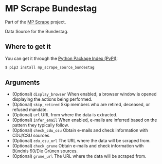 <!--
SPDX-FileCopyrightText: 2025 Sofía Aritz <sofiaritz@fsfe.org>

SPDX-License-Identifier: AGPL-3.0-only
-->

# MP Scrape Bundestag

Part of the [MP Scrape](https://git.fsfe.org/mp-scrape/mp-scrape) project.

Data Source for the Bundestag.

## Where to get it

You can get it through the [Python Package Index (PyPI)](https://pypi.org/project/mp_scrape_core/):

```sh
$ pip3 install mp_scrape_source_bundestag
```

## Arguments

- (Optional) `display_browser` When enabled, a browser window is opened displaying the actions being performed.
- (Optional) `skip_retired` Skip members who are retired, deceased, or refused mandate.
- (Optional) `url` URL from where the data is extracted.
- (Optional) `infer_email` When enabled, e-mails are inferred based on the pattern they typically follow.
- (Optional) `check_cdu_csu` Obtain e-mails and check information with CDU/CSU sources.
- (Optional) `cdu_csu_url` The URL where the data will be scraped from.
- (Optional) `check_grune` Obtain e-mails and check information with  Bündnis 90/Die Grünen sources.
- (Optional) `grune_url` The URL where the data will be scraped from.